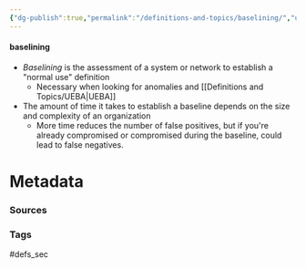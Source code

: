 ```yaml
---
{"dg-publish":true,"permalink":"/definitions-and-topics/baselining/","updated":"2024-03-13T08:45:00.000-07:00"}
---
```


#### baselining
- *Baselining* is the assessment of a system or network to establish a "normal use" definition
	- Necessary when looking for anomalies and [[Definitions and Topics/UEBA\|UEBA]]
- The amount of time it takes to establish a baseline depends on the size and complexity of an organization
	- More time reduces the number of false positives, but if you're already compromised or compromised during the baseline, could lead to false negatives.






# Metadata

### Sources


### Tags
#defs_sec 